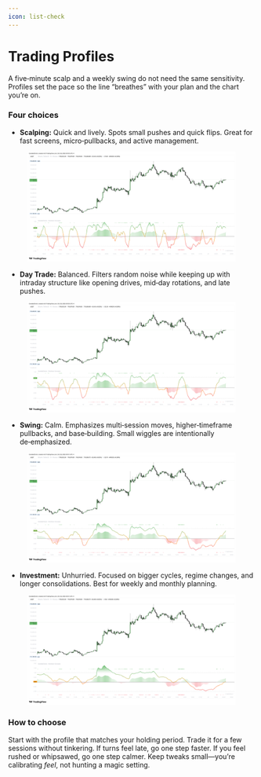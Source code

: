 ```yaml
---
icon: list-check
---
```


# Trading Profiles

A five‑minute scalp and a weekly swing do not need the same sensitivity. Profiles set the pace so the line “breathes” with your plan and the chart you’re on.

### **Four choices**

* **Scalping:** Quick and lively. Spots small pushes and quick flips. Great for fast screens, micro‑pullbacks, and active management.

<figure><img src="../../.gitbook/assets/docs-oscillator-concepts-002.png" alt=""><figcaption></figcaption></figure>

* **Day Trade:** Balanced. Filters random noise while keeping up with intraday structure like opening drives, mid‑day rotations, and late pushes.

<figure><img src="../../.gitbook/assets/docs-oscillator-concepts-003.png" alt=""><figcaption></figcaption></figure>

* **Swing:** Calm. Emphasizes multi‑session moves, higher‑timeframe pullbacks, and base‑building. Small wiggles are intentionally de‑emphasized.

<figure><img src="../../.gitbook/assets/docs-oscillator-concepts-004.png" alt=""><figcaption></figcaption></figure>

* **Investment:** Unhurried. Focused on bigger cycles, regime changes, and longer consolidations. Best for weekly and monthly planning.

<figure><img src="../../.gitbook/assets/docs-oscillator-concepts-005.png" alt=""><figcaption></figcaption></figure>

### **How to choose**

Start with the profile that matches your holding period. Trade it for a few sessions without tinkering. If turns feel late, go one step faster. If you feel rushed or whipsawed, go one step calmer. Keep tweaks small—you’re calibrating _feel_, not hunting a magic setting.

